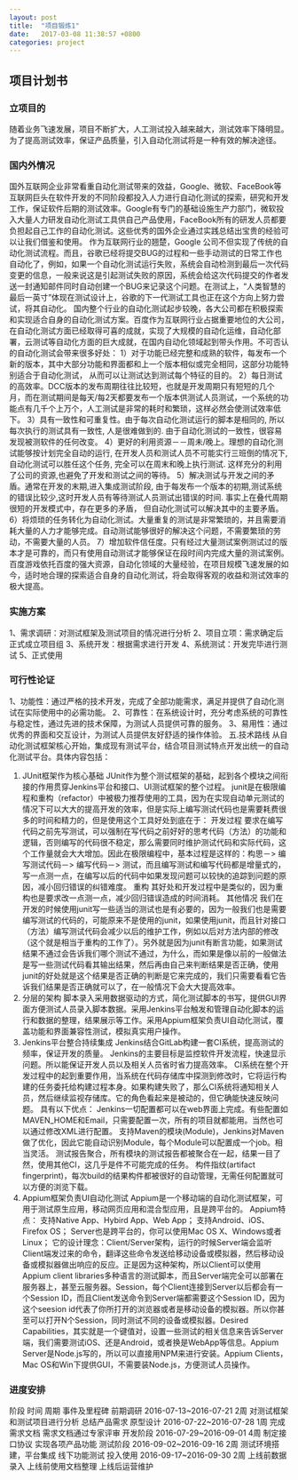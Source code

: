 ```yaml
---
layout: post
title:  "项目锻炼1"
date:   2017-03-08 11:38:57 +0800
categories: project
---
```


## 项目计划书

### 立项目的
随着业务飞速发展，项目不断扩大，人工测试投入越来越大，测试效率下降明显。为了提高测试效率，保证产品质量，引入自动化测试将是一种有效的解决途径。
### 国内外情况
国外互联网企业非常看重自动化测试带来的效益，Google、微软、FaceBook等互联网巨头在软件开发的不同阶段都投入人力进行自动化测试的探索，研究和开发工作，保证软件后期的测试效率。Google有专门的基础设施生产力部门，微软投入大量人力研发自动化测试工具供自己产品使用，FaceBook所有的研发人员都要负担起自己工作的自动化测试。这些优秀的国外企业通过实践总结出宝贵的经验可以让我们借鉴和使用。
作为互联网行业的翘楚，Google 公司不但实现了传统的自动化测试流程。而且，谷歌已经将提交BUG的过程和一些手动测试的日常工作也自动化了，例如，如果一个自动化测试运行失败，系统会自动检测到最后一次代码变更的信息，一般来说这是引起测试失败的原因，系统会给这次代码提交的作者发送一封通知邮件同时自动创建一个BUG来记录这个问题。在测试上，“人类智慧的最后一英寸”体现在测试设计上，谷歌的下一代测试工具也正在这个方向上努力尝试，将其自动化。
国内整个行业的自动化测试起步较晚，各大公司都在积极探索和实现适合自身的自动化测试方案。百度作为互联网行业占据重要地位的大公司，在自动化测试方面已经取得可喜的成就，实现了大规模的自动化运维，自动化部署，云测试等自动化方面的巨大成就，在国内自动化领域起到带头作用。不可否认的自动化测试会带来很多好处：
1）对于功能已经完整和成熟的软件，每发布一个新的版本，其中大部分功能和界面都和上一个版本相似或完全相同，这部分功能特别适合于自动化测试， 从而可以让测试达到测试每个特征的目的。
2）每日测试的高效率。DCC版本的发布周期往往比较短，也就是开发周期只有短短的几个月，而在测试期间是每天/每2天都要发布一个版本供测试人员测试，一个系统的功能点有几千个上万个，人工测试是非常的耗时和繁琐，这样必然会使测试效率低下。
3）具有一致性和可重复性。由于每次自动化测试运行的脚本是相同的, 所以每次执行的测试具有一致性, 人是很难做到的. 由于自动化测试的一致性，很容易发现被测软件的任何改变。
4）更好的利用资源－－周未/晚上。理想的自动化测试能够按计划完全自动的运行, 在开发人员和测试人员不可能实行三班倒的情况下, 自动化测试可以胜任这个任务, 完全可以在周末和晚上执行测试. 这样充分的利用了公司的资源,也避免了开发和测试之间的等待。
5）解决测试与开发之间的矛盾。通常在开发的末期,进入集成测试阶段, 由于每发布一个版本的初期,测试系统的错误比较少,这时开发人员有等待测试人员测试出错误的时间. 事实上在叠代周期很短的开发模式中，存在更多的矛盾， 但自动化测试可以解决其中的主要矛盾。
6）将烦琐的任务转化为自动化测试。大量重复的测试是非常繁琐的，并且需要消耗大量的人力才能够完成。自动测试能够很好的解决这个问题，不需要繁琐的劳动，不需要大量的人员。
7）增加软件信任度。只有经过大量测试案例测试过的版本才是可靠的，而只有使用自动测试才能够保证在段时间内完成大量的测试案例。
百度游戏依托百度的强大资源，自动化领域的大量经验，在项目规模飞速发展的如今，适时地合理的探索适合自身的自动化测试，将会取得客观的收益和测试效率的极大提高。 
### 实施方案
1、需求调研：对测试框架及测试项目的情况进行分析
2、项目立项：需求确定后正式成立项目组
3、系统开发：根据需求进行开发
4、系统测试：开发完毕进行测试
5、正式使用
### 可行性论证
1、功能性：通过严格的技术开发，完成了全部功能需求，满足并提供了自动化测试在实际使用中的必需功能。
2、可靠性：在系统设计时，充分考虑系统的可靠性与稳定性，通过先进的技术保障，为测试人员提供可靠的服务。
3、易用性：通过优秀的界面和交互设计，为测试人员提供友好舒适的操作体验。
五.技术路线 
从自动化测试框架核心开始，集成现有测试平台，结合项目测试特点开发出统一的自动化测试平台。具体内容包括：
1. JUnit框架作为核心基础
JUnit作为整个测试框架的基础，起到各个模块之间衔接的作用贯穿Jenkins平台和接口、UI测试框架的整个过程。
junit是在极限编程和重构（refactor）中被极力推荐使用的工具，因为在实现自动单元测试的情况下可以大大的提高开发的效率，但是实际上编写测试代码也是需要耗费很多的时间和精力的，但是使用这个工具好处到底在于：
开发过程
要求在编写代码之前先写测试，可以强制在写代码之前好好的思考代码（方法）的功能和逻辑，否则编写的代码很不稳定，那么需要同时维护测试代码和实际代码，这个工作量就会大大增加。因此在极限编程中，基本过程是这样的：构思－> 编写测试代码－> 编写代码－> 测试，而且编写测试和编写代码都是增量式的，写一点测一点，在编写以后的代码中如果发现问题可以较快的追踪到问题的原因，减小回归错误的纠错难度。
重构
其好处和开发过程中是类似的，因为重构也是要求改一点测一点，减少回归错误造成的时间消耗。
其他情况
我们在开发的时候使用junit写一些适当的测试也是有必要的，因为一般我们也是需要编写测试的代码的，可能原来不是使用的junit，如果使用junit，而且针对接口（方法）编写测试代码会减少以后的维护工作，例如以后对方法内部的修改（这个就是相当于重构的工作了）。另外就是因为junit有断言功能，如果测试结果不通过会告诉我们哪个测试不通过，为什么，而如果是像以前的一般做法是写一些测试代码看其输出结果，然后再由自己来判断结果是否正确，使用junit的好处就是这个结果是否正确的判断是它来完成的，我们只需要看看它告诉我们结果是否正确就可以了，在一般情况下会大大提高效率。
2. 分层的架构
脚本录入采用数据驱动的方式，简化测试脚本的书写，提供GUI界面方便测试人员录入脚本数据。采用Jenkins平台触发和管理自动化脚本的运行和数据的整理，结果展示等工作。采用Appium框架负责UI自动化测试，覆盖功能和界面兼容性测试，模拟真实用户操作。
3. Jenkins平台整合持续集成
Jenkins结合GitLab构建一套CI系统，提高测试的频率，保证开发的质量。
Jenkins的主要目标是监控软件开发流程，快速显示问题。所以能保证开发人员以及相关人员省时省力提高效率。
CI系统在整个开发过程中的起到重要作用，当系统在代码存储库中探测到修改时，它将运行构建的任务委托给构建过程本身。如果构建失败了，那么CI系统将通知相关人员，然后继续监视存储库。它的角色看起来是被动的，但它确能快速反映问题。
具有以下优点：
Jenkins一切配置都可以在web界面上完成。有些配置如MAVEN_HOME和Email，只需要配置一次，所有的项目就都能用。当然也可以通过修改XML进行配置。
支持Maven的模块(Module)，Jenkins对Maven做了优化，因此它能自动识别Module，每个Module可以配置成一个job。相当灵活。
测试报告聚合，所有模块的测试报告都被聚合在一起，结果一目了然，使用其他CI，这几乎是件不可能完成的任务。
构件指纹(artifact fingerprint)，每次build的结果构件都被很好的自动管理，无需任何配置就可以方便的浏览下载。
4. Appium框架负责UI自动化测试
Appium是一个移动端的自动化测试框架，可用于测试原生应用，移动网页应用和混合型应用，且是跨平台的。
Appium特点：
支持Native App、Hybird App、Web App；
支持Android、iOS、Firefox OS；
Server也是跨平台的，你可以使用Mac OS X、Windows或者Linux；
它的设计理念：Client/Server架构，运行的时候Server端会监听Client端发过来的命令，翻译这些命令发送给移动设备或模拟器，然后移动设备或模拟器做出响应的反应。正是因为这种架构，所以Client可以使用Appium client libraries多种语言的测试脚本，而且Server端完全可以部署在服务器上，甚至云服务器。Session，每个Client连接到Server以后都会有一个Session ID，而且Client发送命令到Server端都需要这个Session ID，因为这个seesion id代表了你所打开的浏览器或者是移动设备的模拟器。所以你甚至可以打开N个Session，同时测试不同的设备或模拟器。Desired Capabilities，其实就是一个键值对，设置一些测试的相关信息来告诉Server端，我们需要测试iOS、还是Android，或者换是WebApp等信息。Appium Server是Node.js写的，所以可以直接用NPM来进行安装。Appium Clients，Mac OS和Win下提供GUI，不需要装Node.js，方便测试人员操作。
### 进度安排  
阶段  时间  周期  事件及里程碑
前期调研    2016-07-13~2016-07-21   2周  对测试框架和测试项目进行分析
            总结产品需求
原型设计    2016-07-22~2016-07-28   1周  完成需求文档
            需求文档通过专家评审
开发阶段    2016-07-29~2016-09-01   4周  制定接口协议
            实现各项产品功能
测试阶段    2016-09-02~2016-09-16   2周  测试环境搭建，平台集成
            线下功能测试
投入使用    2016-09-17~2016-09-30   2周  上线前数据录入
            上线前使用文档整理
            上线后运营维护


